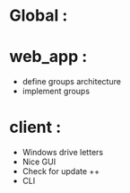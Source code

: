 
Global :
========


web_app :
=========

* define groups architecture
* implement groups


client :
========

* Windows drive letters
* Nice GUI
* Check for update ++
* CLI

